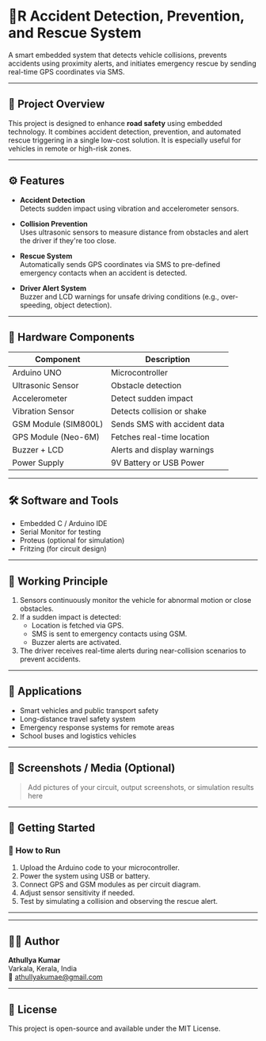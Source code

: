 # 🚨R Accident Detection, Prevention, and Rescue System

A smart embedded system that detects vehicle collisions, prevents accidents using proximity alerts, and initiates emergency rescue by sending real-time GPS coordinates via SMS.

---

## 📌 Project Overview

This project is designed to enhance **road safety** using embedded technology. It combines accident detection, prevention, and automated rescue triggering in a single low-cost solution. It is especially useful for vehicles in remote or high-risk zones.

---

## ⚙️ Features

- **Accident Detection**  
  Detects sudden impact using vibration and accelerometer sensors.

- **Collision Prevention**  
  Uses ultrasonic sensors to measure distance from obstacles and alert the driver if they're too close.

- **Rescue System**  
  Automatically sends GPS coordinates via SMS to pre-defined emergency contacts when an accident is detected.

- **Driver Alert System**  
  Buzzer and LCD warnings for unsafe driving conditions (e.g., over-speeding, object detection).

---

## 🔩 Hardware Components

| Component             | Description                        |
|----------------------|------------------------------------|
| Arduino UNO          | Microcontroller                    |
| Ultrasonic Sensor    | Obstacle detection                 |
| Accelerometer        | Detect sudden impact               |
| Vibration Sensor     | Detects collision or shake         |
| GSM Module (SIM800L) | Sends SMS with accident data       |
| GPS Module (Neo-6M)  | Fetches real-time location         |
| Buzzer + LCD         | Alerts and display warnings        |
| Power Supply         | 9V Battery or USB Power            |

---

## 🛠️ Software and Tools

- Embedded C / Arduino IDE
- Serial Monitor for testing
- Proteus (optional for simulation)
- Fritzing (for circuit design)

---

## 📍 Working Principle

1. Sensors continuously monitor the vehicle for abnormal motion or close obstacles.
2. If a sudden impact is detected:
   - Location is fetched via GPS.
   - SMS is sent to emergency contacts using GSM.
   - Buzzer alerts are activated.
3. The driver receives real-time alerts during near-collision scenarios to prevent accidents.

---

## 🧠 Applications

- Smart vehicles and public transport safety
- Long-distance travel safety system
- Emergency response systems for remote areas
- School buses and logistics vehicles

---

## 📸 Screenshots / Media (Optional)

> Add pictures of your circuit, output screenshots, or simulation results here

---

## 🚀 Getting Started

### 🔧 How to Run

1. Upload the Arduino code to your microcontroller.
2. Power the system using USB or battery.
3. Connect GPS and GSM modules as per circuit diagram.
4. Adjust sensor sensitivity if needed.
5. Test by simulating a collision and observing the rescue alert.

---

---

## 👨‍💻 Author

**Athullya Kumar**  
Varkala, Kerala, India  
📧 athullyakumae@gmail.com  


---

## 📄 License

This project is open-source and available under the MIT License.
